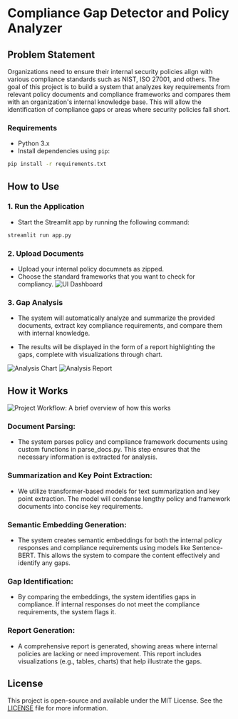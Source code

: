 # Compliance Gap Detector and Policy Analyzer

## Problem Statement

Organizations need to ensure their internal security policies align with various compliance standards such as NIST, ISO 27001, and others. The goal of this project is to build a system that analyzes key requirements from relevant policy documents and compliance frameworks and compares them with an organization's internal knowledge base. This will allow the identification of compliance gaps or areas where security policies fall short.



### Requirements

- Python 3.x
- Install dependencies using `pip`:
  
```bash
pip install -r requirements.txt
```

## How to Use

### 1. Run the Application

- Start the Streamlit app by running the following command:
``` bash
streamlit run app.py
```

### 2. Upload Documents
- Upload your internal policy documnets as zipped.
- Choose the standard frameworks that you want to check for compliancy.
![UI Dashboard](https://scontent.fktm10-1.fna.fbcdn.net/v/t1.15752-9/494356534_650173867838969_4494052158850278101_n.png?stp=dst-png_s843x403&_nc_cat=103&ccb=1-7&_nc_sid=0024fc&_nc_eui2=AeFK7YQAc_G5VhcR7IWanShvVgNIKgo5JxNWA0gqCjknE-w8bXWDaIkAwNracn9ZAEVAZmOU3PeaPRzTsyCLRgtU&_nc_ohc=mURnofoTwJ0Q7kNvwHA5bhD&_nc_oc=AdnxCKUBlwY1ST5Q1QFJA6GE-1ROWrb4OJ44pLPZY2xKPDCuNXhRXCvyKm6XCXxZBB3KEmk3L8SBeP1qfbe7tVXR&_nc_ad=z-m&_nc_cid=0&_nc_zt=23&_nc_ht=scontent.fktm10-1.fna&oh=03_Q7cD2AFL-PXcB0HBQTioFFLLo6XiaUgN_U8y2IYXjo3F3AomGw&oe=683AC05C)

### 3. Gap Analysis
- The system will automatically analyze and summarize the provided documents, extract key compliance requirements, and compare them with internal knowledge.

- The results will be displayed in the form of a report highlighting the gaps, complete with visualizations through chart.

![Analysis Chart](https://scontent.fktm7-1.fna.fbcdn.net/v/t1.15752-9/494577203_1245065073912920_3218624964001755083_n.png?stp=dst-png_p526x395&_nc_cat=100&ccb=1-7&_nc_sid=0024fc&_nc_eui2=AeHJh3E_uG73B00uykSC-nblqyQhhp-5rJOrJCGGn7msk35ZLTjIQBvl1B0W_JybTu7agv7lWiav5T1wz3lrii7Z&_nc_ohc=d9l914dDqHwQ7kNvwF5VJpZ&_nc_oc=AdkzxyNGM0aJfMp29DTX3SDy8z7ViSW5as2i5mNVI-kjH8n3vrhBrt0PD9HbW_pX6UWYKLmuNsimaKWJSNaGzUGz&_nc_ad=z-m&_nc_cid=0&_nc_zt=23&_nc_ht=scontent.fktm7-1.fna&oh=03_Q7cD2AG4Yvl5ZGWDr8jiNxWijjd71iYey0Im4vZyes2e3GE7ig&oe=683AB9EB)
![Analysis Report](https://scontent.fktm7-1.fna.fbcdn.net/v/t1.15752-9/494574985_1847136959398911_5475147670000810093_n.png?stp=dst-png_s960x960&_nc_cat=111&ccb=1-7&_nc_sid=0024fc&_nc_eui2=AeFoBNhQMeWodSqZowfF-iFe0s8323_w8-bSzzfbf_Dz5uZpKk749UjPhf8p1xVGDqZx9qaT0Ju1GT3iVNr4_LV8&_nc_ohc=LbWcwjrAV3AQ7kNvwG-U_eZ&_nc_oc=Adm8-b-AM2jQr7fTM3UxMCue-gxAGctTbnQrKXDLQUZze5j7Y6mRRt79fyPf8SEo3LObN0I3lkkhfcfkMpYLzp37&_nc_ad=z-m&_nc_cid=0&_nc_zt=23&_nc_ht=scontent.fktm7-1.fna&oh=03_Q7cD2AFWSqUjXiwoaew_25ymjUe_fLOvS1A4YLwZa-rg0Jf5Ow&oe=683AB669)

## How it Works
![Project Workflow: A brief overview of how this works](https://cdn.discordapp.com/attachments/1366650782153183252/1367356774012817489/flowchart.png?ex=681449bb&is=6812f83b&hm=1a4c99ead165dc9004a1ff29a0ac4cd0362901c34d948639a24e3184e7b48e8f&format=webp&quality=lossless&width=865&height=649)

### Document Parsing:

- The system parses policy and compliance framework documents using custom functions in parse_docs.py. This step ensures that the necessary information is extracted for analysis.

### Summarization and Key Point Extraction:

- We utilize transformer-based models for text summarization and key point extraction. The model will condense lengthy policy and framework documents into concise key requirements.

### Semantic Embedding Generation:

- The system creates semantic embeddings for both the internal policy responses and compliance requirements using models like Sentence-BERT. This allows the system to compare the content effectively and identify any gaps.

### Gap Identification:

- By comparing the embeddings, the system identifies gaps in compliance. If internal responses do not meet the compliance requirements, the system flags it.

### Report Generation:

- A comprehensive report is generated, showing areas where internal policies are lacking or need improvement. This report includes visualizations (e.g., tables, charts) that help illustrate the gaps.

## License
This project is open-source and available under the MIT License. See the [LICENSE](https://github.com/clerisy47/Compilance_Gap_Detector_and_Policy_Analyzer/blob/main/LICENSE) file for more information.
